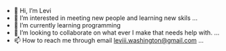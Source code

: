 - 👋 Hi, I’m Levi 
- 👀 I’m interested in meeting new people and learning new skils ...
- 🌱 I’m currently learning programming 
- 💞️ I’m looking to collaborate on what ever I make that needs help with. ...
- 📫 How to reach me through email leviii.washington@gmail.com ...

<!---
levicapital/levicapital is a ✨ special ✨ repository because its `README.md` (this file) appears on your GitHub profile.
You can click the Preview link to take a look at your changes.
--->
